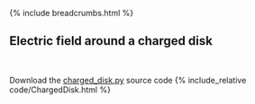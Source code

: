 {% include breadcrumbs.html %}

## Electric field around a charged disk
<div class="header_line"><br/></div>

Download the [charged_disk.py](code/charged_disk.py) source code
{% include_relative code/ChargedDisk.html %}
